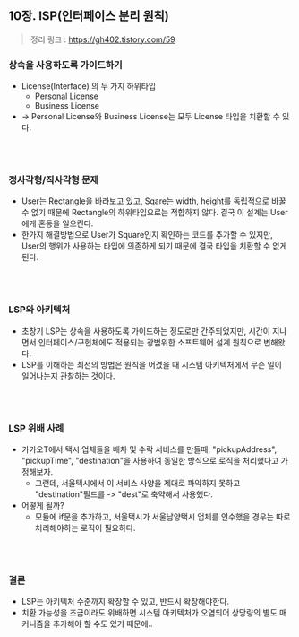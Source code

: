 ## 10장. ISP(인터페이스 분리 원칙)
> 정리 링크 : https://gh402.tistory.com/59

### 상속을 사용하도록 가이드하기
- License(Interface) 의 두 가지 하위타입
    - Personal License
    - Business License
- -> Personal License와 Business License는 모두 License 타입을 치환할 수 있다.


</br>
</br>

### 정사각형/직사각형 문제
- User는 Rectangle을 바라보고 있고, Sqare는 width, height를 독립적으로 바꿀 수 없기 때문에 Rectangle의 하위타입으로는 적합하지 않다. 결국 이 설계는 User에게 혼동을 일으킨다.
- 한가지 해결방법으로 User가 Square인지 확인하는 코드를 추가할 수 있지만, User의 행위가 사용하는 타입에 의존하게 되기 때문에 결국 타입을 치환할 수 없게 된다. 

 
</br>
</br>

### LSP와 아키텍처
- 초창기 LSP는 상속을 사용하도록 가이드하는 정도로만 간주되었지만, 시간이 지나면서 인터페이스/구현체에도 적용되는 광범위한 소프트웨어 설계 원칙으로 변해왔다.
- LSP를 이해하는 최선의 방법은 원칙을 어겼을 때 시스템 아키텍처에서 무슨 일이 일어나는지 관찰하는 것이다.

 </br>
 </br>

### LSP 위배 사례
- 카카오T에서 택시 업체들을 배차 및 수락 서비스를 만들때, "pickupAddress", "pickupTime", "destination"을 사용하여 동일한 방식으로 로직을 처리했다고 가정해보자. 
    - 그런데, 서울택시에서 이 서비스 사양을 제대로 파악하지 못하고 "destination"필드를 -> "dest"로 축약해서 사용했다. 
- 어떻게 될까?
    - 모듈에 if문을 추가하고, 서울택시가 서울남양택시 업체를 인수했을 경우는 따로 처리해야하는 로직이 필요하다.

 </br>
 </br>

### 결론
- LSP는 아키텍처 수준까지 확장할 수 있고, 반드시 확장해야한다.
- 치환 가능성을 조금이라도 위배하면 시스템 아키텍처가 오염되어 상당량의 별도 매커니즘을 추가해야 할 수도 있기 때문에..

